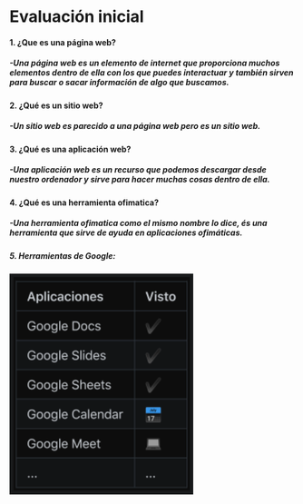 # Evaluación inicial

#### 1. ¿Que es una página web?
##### -Una página web es un elemento de internet que proporciona muchos elementos dentro de ella con los que puedes interactuar y también sirven para buscar o sacar información de algo que buscamos.


#### 2. ¿Qué es un sitio web?
##### -Un sitio web es parecido a una página web pero es un sitio web.

#### 3. ¿Qué es una aplicación web?
##### -Una aplicación web es un recurso que podemos descargar desde nuestro ordenador y sirve para hacer muchas cosas dentro de ella.

#### 4. ¿Qué es una herramienta ofimatica?
##### -Una herramienta ofimatica como el mismo nombre lo dice, és una herramienta que sirve de ayuda en aplicaciones ofimáticas.

##### 5. Herramientas de Google:
![Tabla de Herramientas de Google](https://github.com/AlejandroSanchezSMX2/Evaluacion-Inicial/blob/main/Captura%20de%20pantalla%202024-09-27%20152115.png)

